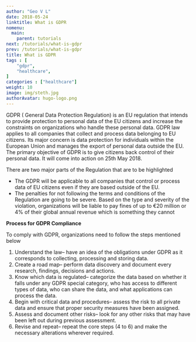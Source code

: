 ```yaml
---
author: "Geo V L"
date: 2018-05-24
linktitle: What is GDPR
nomenu:
  main:
    parent: tutorials
next: /tutorials/what-is-gdpr
prev: /tutorials/what-is-gdpr
title: What is GDPR
tags : [
    "gdpr",
    "healthcare",
]
categories : ["healthcare"]
weight: 10
image: img/steth.jpg
authorAvatar: hugo-logo.png
---
```




GDPR ( General Data Protection Regulation) is an EU regulation that intends to provide protection to personal data of the EU citizens and increase the constraints on organizations who handle these personal data. GDPR law applies to all companies that collect and process data belonging to EU citizens. Its major concern is data protection for individuals within the European Union and manages the export of personal data outside the EU. The primary objective of GDPR is to give citizens back control of their personal data. It will come into action on 25th May 2018.

There are two major parts of the Regulation that are to be highlighted

+ The GDPR will be applicable to all companies that control or process data of EU citizens even if they are based outside of the EU.
+ The penalties for not following the terms and conditions of the Regulation are going to be severe. Based on the type and severity of the violation, organizations will be liable to pay fines of up to €20 million or 4% of their global annual revenue which is something they cannot

**Process for GDPR Compliance**

To comply with GDPR, organizations need to follow the steps mentioned below

1. Understand the law– have an idea of the obligations under GDPR as it corresponds to collecting, processing and storing data.
2. Create a road map– perform data discovery and document every research, findings, decisions and actions.
3. Know which data is regulated– categorize the data based on whether it falls under any GDPR special category, who has access to different types of data, who can share the data, and what applications can process the data.
4. Begin with critical data and procedures– assess the risk to all private data and ensure that proper security measures have been assigned.
5. Assess and document other risks– look for any other risks that may have been left out during previous assessment.
6. Revise and repeat– repeat the core steps (4 to 6) and make the necessary alterations wherever required.

